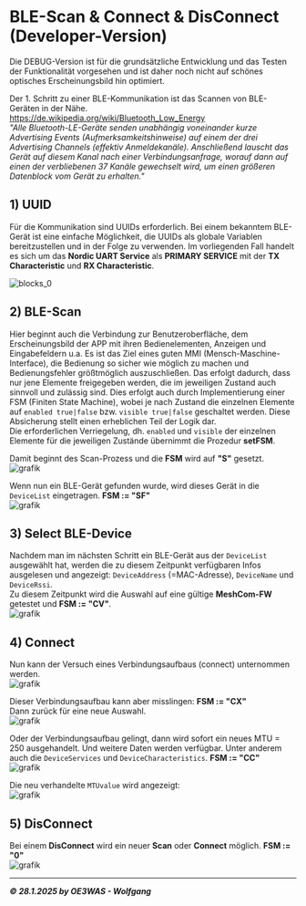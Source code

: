 # BLE-Scan & Connect & DisConnect (Developer-Version)
Die DEBUG-Version ist für die grundsätzliche Entwicklung und das Testen der Funktionalität vorgesehen und
ist daher noch nicht auf schönes optisches Erscheinungsbild hin optimiert.

Der 1. Schritt zu einer BLE-Kommunikation ist das Scannen von BLE-Geräten in der Nähe.  
https://de.wikipedia.org/wiki/Bluetooth_Low_Energy  
*"Alle Bluetooth-LE-Geräte senden unabhängig voneinander kurze Advertising Events (Aufmerksamkeitshinweise)
auf einem der drei Advertising Channels (effektiv Anmeldekanäle). Anschließend lauscht das Gerät auf diesem Kanal
nach einer Verbindungsanfrage, worauf dann auf einen der verbliebenen 37 Kanäle gewechselt wird, um einen
größeren Datenblock vom Gerät zu erhalten."*  

## 1) UUID
Für die Kommunikation sind UUIDs erforderlich. Bei einem bekanntem BLE-Gerät ist eine einfache Möglichkeit,
die UUIDs als globale Variablen bereitzustellen und in der Folge zu verwenden. Im vorliegenden Fall handelt es sich
um das **Nordic UART Service** als **PRIMARY SERVICE** mit der **TX Characteristic** und **RX Characteristic**.

![blocks_0](https://github.com/user-attachments/assets/238ffce2-28a9-4cb2-8f8c-48a0bc33c1e8)

## 2) BLE-Scan
Hier beginnt auch die Verbindung zur Benutzeroberfläche, dem Erscheinungsbild der APP mit ihren Bedienelementen,
Anzeigen und Eingabefeldern u.a.
Es ist das Ziel eines guten MMI (Mensch-Maschine-Interface), die Bedienung so sicher wie möglich zu machen und
Bedienungsfehler größtmöglich auszuschließen. Das erfolgt dadurch, dass nur jene Elemente freigegeben werden,
die im jeweiligen Zustand auch sinnvoll und zulässig sind. Dies erfolgt auch durch Implementierung einer FSM
(Finiten State Machine), wobei je nach Zustand die einzelnen Elemente auf `enabled true|false` bzw. `visible true|false`
geschaltet werden. Diese Absicherung stellt einen erheblichen Teil der Logik dar.  
Die erforderlichen Verriegelung, dh. `enabled` und `visible` der einzelnen Elemente für die jeweiligen Zustände
übernimmt die Prozedur **setFSM**. 

Damit beginnt des Scan-Prozess und die **FSM** wird auf **"S"** gesetzt.  
![grafik](https://github.com/user-attachments/assets/41e80a3e-afb3-40a9-a1d8-1ce7e78dcb71)

Wenn nun ein BLE-Gerät gefunden wurde, wird dieses Gerät in die `DeviceList` eingetragen. **FSM := "SF"**  
![grafik](https://github.com/user-attachments/assets/efdbba3c-e587-425f-b33d-6b863f3938d8)

## 3) Select BLE-Device
Nachdem man im nächsten Schritt ein BLE-Gerät aus der `DeviceList` ausgewählt hat, werden die zu diesem Zeitpunkt
verfügbaren Infos ausgelesen und angezeigt: `DeviceAddress` (=MAC-Adresse), `DeviceName` und `DeviceRssi`.  
Zu diesem Zeitpunkt wird die Auswahl auf eine gültige **MeshCom-FW** getestet und **FSM := "CV"**.  
![grafik](https://github.com/user-attachments/assets/cb5edc16-c8f7-487a-9212-31efd415c7a3)

## 4) Connect
Nun kann der Versuch eines Verbindungsaufbaus (connect) unternommen werden.  
![grafik](https://github.com/user-attachments/assets/44bfafd8-753e-4fc6-8717-aa5f9d6d8852)

Dieser Verbindungsaufbau kann aber misslingen: **FSM := "CX"**  
Dann zurück für eine neue Auswahl.  
![grafik](https://github.com/user-attachments/assets/ef82e5bf-7d05-48b0-bcdb-2535adc3b47a)  

Oder der Verbindungsaufbau gelingt, dann wird sofort ein neues MTU = 250 ausgehandelt.
Und weitere Daten werden verfügbar. Unter anderem auch die `DeviceServices` und `DeviceCharacteristics`.
**FSM := "CC"**  
![grafik](https://github.com/user-attachments/assets/58e61693-817d-43f1-b665-e8f0a81a3fa9)

Die neu verhandelte `MTUvalue` wird angezeigt:  
![grafik](https://github.com/user-attachments/assets/f085f9eb-cc12-4780-9c12-964fd728e3ed)

## 5) DisConnect
Bei einem **DisConnect** wird ein neuer **Scan** oder **Connect** möglich. **FSM := "0"**  
![grafik](https://github.com/user-attachments/assets/26db232d-390a-454c-9377-76f3ad6ce38a)

___
***:copyright: 28.1.2025 by OE3WAS - Wolfgang***
